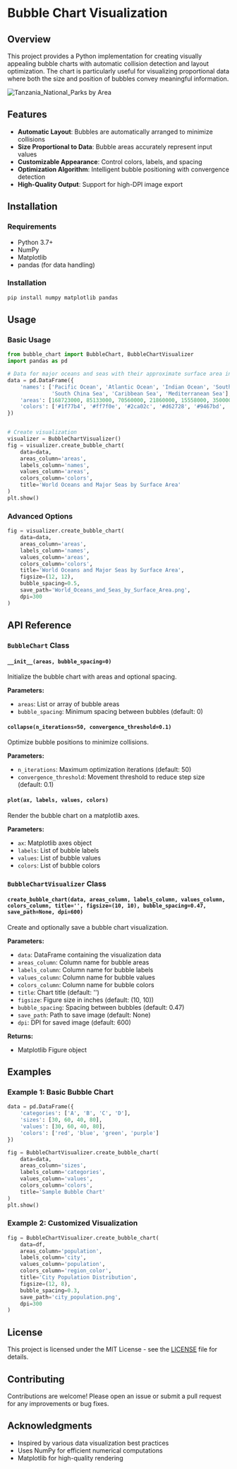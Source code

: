 # Bubble Chart Visualization

## Overview

This project provides a Python implementation for creating visually appealing bubble charts with automatic collision detection and layout optimization. The chart is particularly useful for visualizing proportional data where both the size and position of bubbles convey meaningful information.

![Tanzania_National_Parks by Area](outputs/Tanzania_National_Parks.png)


## Features

- **Automatic Layout**: Bubbles are automatically arranged to minimize collisions
- **Size Proportional to Data**: Bubble areas accurately represent input values
- **Customizable Appearance**: Control colors, labels, and spacing
- **Optimization Algorithm**: Intelligent bubble positioning with convergence detection
- **High-Quality Output**: Support for high-DPI image export

## Installation

### Requirements

- Python 3.7+
- NumPy
- Matplotlib
- pandas (for data handling)

### Installation

```bash
pip install numpy matplotlib pandas
```

## Usage

### Basic Usage

```python
from bubble_chart import BubbleChart, BubbleChartVisualizer
import pandas as pd

# Data for major oceans and seas with their approximate surface area in km²
data = pd.DataFrame({
    'names': ['Pacific Ocean', 'Atlantic Ocean', 'Indian Ocean', 'Southern Ocean', 'Arctic Ocean', 
              'South China Sea', 'Caribbean Sea', 'Mediterranean Sea'],
    'areas': [168723000, 85133000, 70560000, 21860000, 15558000, 3500000, 2754000, 2500000],
    'colors': ['#1f77b4', '#ff7f0e', '#2ca02c', '#d62728', '#9467bd', '#8c564b', '#e377c2', '#7f7f7f']
})


# Create visualization
visualizer = BubbleChartVisualizer()
fig = visualizer.create_bubble_chart(
    data=data,
    areas_column='areas',
    labels_column='names',
    values_column='areas',
    colors_column='colors',
    title='World Oceans and Major Seas by Surface Area'
)
plt.show()
```

### Advanced Options

```python
fig = visualizer.create_bubble_chart(
    data=data,
    areas_column='areas',
    labels_column='names',
    values_column='areas',
    colors_column='colors',
    title='World Oceans and Major Seas by Surface Area',
    figsize=(12, 12),
    bubble_spacing=0.5,
    save_path='World_Oceans_and_Seas_by_Surface_Area.png',
    dpi=300
)
```

## API Reference

### `BubbleChart` Class

#### `__init__(areas, bubble_spacing=0)`
Initialize the bubble chart with areas and optional spacing.

**Parameters:**
- `areas`: List or array of bubble areas
- `bubble_spacing`: Minimum spacing between bubbles (default: 0)

#### `collapse(n_iterations=50, convergence_threshold=0.1)`
Optimize bubble positions to minimize collisions.

**Parameters:**
- `n_iterations`: Maximum optimization iterations (default: 50)
- `convergence_threshold`: Movement threshold to reduce step size (default: 0.1)

#### `plot(ax, labels, values, colors)`
Render the bubble chart on a matplotlib axes.

**Parameters:**
- `ax`: Matplotlib axes object
- `labels`: List of bubble labels
- `values`: List of bubble values
- `colors`: List of bubble colors

### `BubbleChartVisualizer` Class

#### `create_bubble_chart(data, areas_column, labels_column, values_column, colors_column, title='', figsize=(10, 10), bubble_spacing=0.47, save_path=None, dpi=600)`
Create and optionally save a bubble chart visualization.

**Parameters:**
- `data`: DataFrame containing the visualization data
- `areas_column`: Column name for bubble areas
- `labels_column`: Column name for bubble labels
- `values_column`: Column name for bubble values
- `colors_column`: Column name for bubble colors
- `title`: Chart title (default: '')
- `figsize`: Figure size in inches (default: (10, 10))
- `bubble_spacing`: Spacing between bubbles (default: 0.47)
- `save_path`: Path to save image (default: None)
- `dpi`: DPI for saved image (default: 600)

**Returns:**
- Matplotlib Figure object

## Examples

### Example 1: Basic Bubble Chart

```python
data = pd.DataFrame({
    'categories': ['A', 'B', 'C', 'D'],
    'sizes': [30, 60, 40, 80],
    'values': [30, 60, 40, 80],
    'colors': ['red', 'blue', 'green', 'purple']
})

fig = BubbleChartVisualizer.create_bubble_chart(
    data=data,
    areas_column='sizes',
    labels_column='categories',
    values_column='values',
    colors_column='colors',
    title='Sample Bubble Chart'
)
plt.show()
```

### Example 2: Customized Visualization

```python
fig = BubbleChartVisualizer.create_bubble_chart(
    data=df,
    areas_column='population',
    labels_column='city',
    values_column='population',
    colors_column='region_color',
    title='City Population Distribution',
    figsize=(12, 8),
    bubble_spacing=0.3,
    save_path='city_population.png',
    dpi=300
)
```

## License

This project is licensed under the MIT License - see the [LICENSE](LICENSE) file for details.

## Contributing

Contributions are welcome! Please open an issue or submit a pull request for any improvements or bug fixes.

## Acknowledgments

- Inspired by various data visualization best practices
- Uses NumPy for efficient numerical computations
- Matplotlib for high-quality rendering
